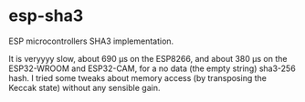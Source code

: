 # esp-sha3

ESP microcontrollers SHA3 implementation.

It is veryyyy slow, about 690 µs on the ESP8266, and about 380 µs on the ESP32-WROOM and ESP32-CAM, for a no data (the empty string) sha3-256 hash. I tried some tweaks about memory access (by transposing the Keccak state) without any sensible gain.
